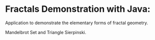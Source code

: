 # Fractals Demonstration with Java: 

Application to demonstrate the elementary forms of fractal geometry.

Mandelbrot Set and Triangle Sierpinski.
